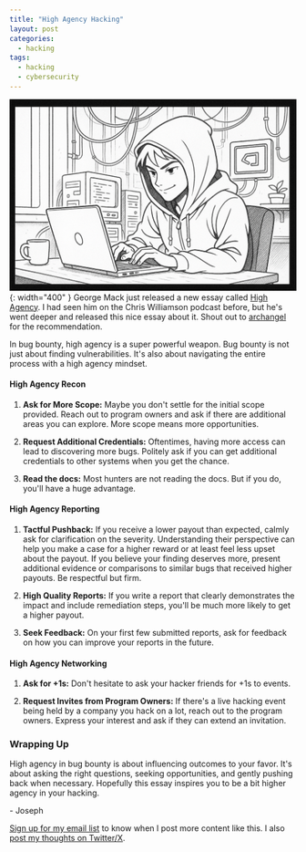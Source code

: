 ```yaml
---
title: "High Agency Hacking"
layout: post
categories:
  - hacking
tags:
  - hacking
  - cybersecurity
---
```

![](/assets/images/high_agency_hacker.png){: width="400" }
George Mack just released a new essay called [High Agency](https://highagency.com). I had seen him on the Chris Williamson podcast before, but he's went deeper and released this nice essay about it. Shout out to [archangel](https://x.com/archangel) for the recommendation. 

In bug bounty, high agency is a super powerful weapon. Bug bounty is not just about finding vulnerabilities. It's also about navigating the entire process with a high agency mindset. 

#### High Agency Recon

1. **Ask for More Scope:** Maybe you don't settle for the initial scope provided. Reach out to program owners and ask if there are additional areas you can explore. More scope means more opportunities.

2. **Request Additional Credentials:** Oftentimes, having more access can lead to discovering more bugs. Politely ask if you can get additional credentials to other systems when you get the chance.

3. **Read the docs:** Most hunters are not reading the docs. But if you do, you'll have a huge advantage.

#### High Agency Reporting

1. **Tactful Pushback:** If you receive a lower payout than expected, calmly ask for clarification on the severity. Understanding their perspective can help you make a case for a higher reward or at least feel less upset about the payout. If you believe your finding deserves more, present additional evidence or comparisons to similar bugs that received higher payouts. Be respectful but firm.

2. **High Quality Reports:** If you write a report that clearly demonstrates the impact and include remediation steps, you'll be much more likely to get a higher payout.

3. **Seek Feedback:** On your first few submitted reports, ask for feedback on how you can improve your reports in the future.

#### High Agency Networking

1. **Ask for +1s:** Don't hesitate to ask your hacker friends for +1s to events. 

2. **Request Invites from Program Owners:** If there's a live hacking event being held by a company you hack on a lot, reach out to the program owners. Express your interest and ask if they can extend an invitation.

### Wrapping Up

High agency in bug bounty is about influencing outcomes to your favor. It's about asking the right questions, seeking opportunities, and gently pushing back when necessary. Hopefully this essay inspires you to be a bit higher agency in your hacking.

\- Joseph

[Sign up for my email list](https://thacker.beehiiv.com/subscribe) to know when I post more content like this.
I also [post my thoughts on Twitter/X](https://x.com/rez0__).

<meta name="twitter:card" content="summary_large_image" />
<meta name="twitter:site" content="@rez0__" />
<meta name="twitter:creator" content="@rez0__" />
<meta property="og:url" content="https://josephthacker.com/hacking/2025/03/28/high-agency-hacking.html" />
<meta property="og:title" content="High Agency Hacking" />
<meta property="og:description" content="Tips for being a high agency hacker in bug bounty." />
<meta property="og:image" content="https://josephthacker.com/assets/images/high_agency_hacker.png" />

